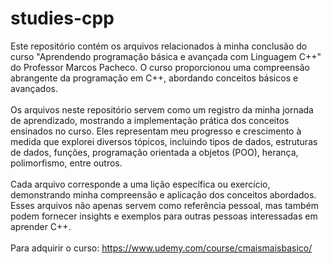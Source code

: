 # studies-cpp

Este repositório contém os arquivos relacionados à minha conclusão do 
curso "Aprendendo programação básica e avançada com Linguagem C++" do Professor Marcos Pacheco. 
O curso proporcionou uma compreensão abrangente da programação em C++, abordando conceitos básicos e avançados.
<br><br>
Os arquivos neste repositório servem como um registro da minha jornada de aprendizado, mostrando a 
implementação prática dos conceitos ensinados no curso. Eles representam meu progresso e crescimento 
à medida que explorei diversos tópicos, incluindo tipos de dados, estruturas de dados, funções, 
programação orientada a objetos (POO), herança, polimorfismo, entre outros.
<br><br>
Cada arquivo corresponde a uma lição específica ou exercício, demonstrando minha compreensão e 
aplicação dos conceitos abordados. Esses arquivos não apenas servem como referência pessoal, 
mas também podem fornecer insights e exemplos para outras pessoas interessadas em aprender C++.
<br><br>
Para adquirir o curso: https://www.udemy.com/course/cmaismaisbasico/
